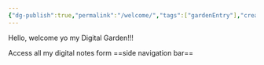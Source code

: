 ```yaml
---
{"dg-publish":true,"permalink":"/welcome/","tags":["gardenEntry"],"created":"2024-09-24T20:22:12.258+05:30","updated":"2024-09-24T23:09:54.256+05:30"}
---
```


Hello, welcome yo my Digital Garden!!!

Access all my digital notes form ==side navigation bar==


